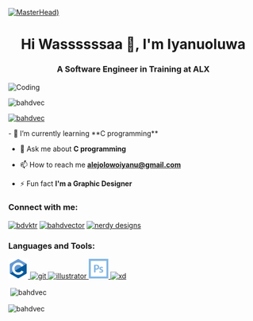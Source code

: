 [![MasterHead](https://warburtonadvisers.com/wp-content/uploads/2022/03/March-2-gif.gif))](https://rishavchanda.io)

<h1 align="center">Hi Wassssssaa 👋, I'm Iyanuoluwa</h1>
<h3 align="center">A Software Engineer in Training at ALX</h3>
<img align="center" alt="Coding" width="400" src="https://cdn.dribbble.com/users/1162077/screenshots/4649464/skatter-programmer_still_2x.gif">

<p align="left"> <img src="https://komarev.com/ghpvc/?username=bahdvec&label=Profile%20views&color=0e75b6&style=flat" alt="bahdvec" /> </p>

<p align="left"> <a href="https://github.com/ryo-ma/github-profile-trophy"><img src="https://github-profile-trophy.vercel.app/?username=bahdvec" alt="bahdvec" /></a> </p>
- 🌱 I’m currently learning **C programming**

- 💬 Ask me about **C programming**

- 📫 How to reach me **alejolowoiyanu@gmail.com**

- ⚡ Fun fact **I'm a Graphic Designer**

<h3 align="left">Connect with me:</h3>
<p align="left">
<a href="https://twitter.com/bdvktr" target="blank"><img align="center" src="https://raw.githubusercontent.com/rahuldkjain/github-profile-readme-generator/master/src/images/icons/Social/twitter.svg" alt="bdvktr" height="30" width="40" /></a>
<a href="https://instagram.com/bahdvector" target="blank"><img align="center" src="https://raw.githubusercontent.com/rahuldkjain/github-profile-readme-generator/master/src/images/icons/Social/instagram.svg" alt="bahdvector" height="30" width="40" /></a>
<a href="https://www.behance.net/nerdy designs" target="blank"><img align="center" src="https://raw.githubusercontent.com/rahuldkjain/github-profile-readme-generator/master/src/images/icons/Social/behance.svg" alt="nerdy designs" height="30" width="40" /></a>
</p>

<h3 align="left">Languages and Tools:</h3>
<p align="left"> <a href="https://www.cprogramming.com/" target="_blank" rel="noreferrer"> <img src="https://raw.githubusercontent.com/devicons/devicon/master/icons/c/c-original.svg" alt="c" width="40" height="40"/> </a> <a href="https://git-scm.com/" target="_blank" rel="noreferrer"> <img src="https://www.vectorlogo.zone/logos/git-scm/git-scm-icon.svg" alt="git" width="40" height="40"/> </a> <a href="https://www.adobe.com/in/products/illustrator.html" target="_blank" rel="noreferrer"> <img src="https://www.vectorlogo.zone/logos/adobe_illustrator/adobe_illustrator-icon.svg" alt="illustrator" width="40" height="40"/> </a> <a href="https://www.photoshop.com/en" target="_blank" rel="noreferrer"> <img src="https://raw.githubusercontent.com/devicons/devicon/master/icons/photoshop/photoshop-line.svg" alt="photoshop" width="40" height="40"/> </a> <a href="https://www.adobe.com/products/xd.html" target="_blank" rel="noreferrer"> <img src="https://cdn.worldvectorlogo.com/logos/adobe-xd.svg" alt="xd" width="40" height="40"/> </a> </p>

<p>&nbsp;<img align="center" src="https://github-readme-stats.vercel.app/api?username=bahdvec&show_icons=true&locale=en" alt="bahdvec" /></p>

<p><img align="center" src="https://github-readme-streak-stats.herokuapp.com/?user=bahdvec&" alt="bahdvec" /></p>
